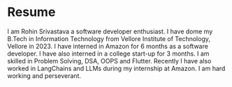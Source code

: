 # Resume

I am Rohin Srivastava a software developer enthusiast. I have dome my B.Tech in Information Technology from Vellore Institute of Technology, Vellore in 2023.
I have interned in Amazon for 6 months as a software developer. I have also interned in a college start-up for 3 months. I am skilled in Problem Solving, DSA, OOPS and Flutter.
Recently I have also worked in LangChains and LLMs during my internship at Amazon. I am hard working and perseverant.

